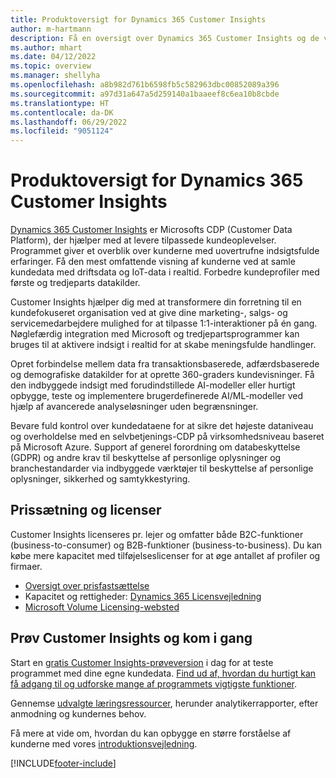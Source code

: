 ```yaml
---
title: Produktoversigt for Dynamics 365 Customer Insights
author: m-hartmann
description: Få en oversigt over Dynamics 365 Customer Insights og de vigtigste funktioner.
ms.author: mhart
ms.date: 04/12/2022
ms.topic: overview
ms.manager: shellyha
ms.openlocfilehash: a8b982d761b6598fb5c582963dbc00852089a396
ms.sourcegitcommit: a97d31a647a5d259140a1baaeef8c6ea10b8cbde
ms.translationtype: HT
ms.contentlocale: da-DK
ms.lasthandoff: 06/29/2022
ms.locfileid: "9051124"
---
```

# <a name="product-overview-for-dynamics-365-customer-insights"></a>Produktoversigt for Dynamics 365 Customer Insights

[Dynamics 365 Customer Insights](https://dynamics.microsoft.com/ai/customer-insights/) er Microsofts CDP (Customer Data Platform), der hjælper med at levere tilpassede kundeoplevelser. Programmet giver et overblik over kunderne med uovertrufne indsigtsfulde erfaringer. Få den mest omfattende visning af kunderne ved at samle kundedata med driftsdata og IoT-data i realtid. Forbedre kundeprofiler med første og tredjeparts datakilder. 

Customer Insights hjælper dig med at transformere din forretning til en kundefokuseret organisation ved at give dine marketing-, salgs- og servicemedarbejdere mulighed for at tilpasse 1:1-interaktioner på én gang. Nøglefærdig integration med Microsoft og tredjepartsprogrammer kan bruges til at aktivere indsigt i realtid for at skabe meningsfulde handlinger.

Opret forbindelse mellem data fra transaktionsbaserede, adfærdsbaserede og demografiske datakilder for at oprette 360-graders kundevisninger. Få den indbyggede indsigt med forudindstillede AI-modeller eller hurtigt opbygge, teste og implementere brugerdefinerede AI/ML-modeller ved hjælp af avancerede analyseløsninger uden begrænsninger.

Bevare fuld kontrol over kundedataene for at sikre det højeste dataniveau og overholdelse med en selvbetjenings-CDP på virksomhedsniveau baseret på Microsoft Azure. Support af generel forordning om databeskyttelse (GDPR) og andre krav til beskyttelse af personlige oplysninger og branchestandarder via indbyggede værktøjer til beskyttelse af personlige oplysninger, sikkerhed og samtykkestyring.

## <a name="pricing-and-licensing"></a>Prissætning og licenser
Customer Insights licenseres pr. lejer og omfatter både B2C-funktioner (business-to-consumer) og B2B-funktioner (business-to-business). Du kan købe mere kapacitet med tilføjelseslicenser for at øge antallet af profiler og firmaer.

- [Oversigt over prisfastsættelse](https://dynamics.microsoft.com/ai/customer-insights/pricing/)
- Kapacitet og rettigheder: [Dynamics 365 Licensvejledning](https://go.microsoft.com/fwlink/?LinkId=866544)
- [Microsoft Volume Licensing-websted](https://www.microsoft.com/licensing/how-to-buy/how-to-buy)

## <a name="try-customer-insights-and-get-started"></a>Prøv Customer Insights og kom i gang

Start en [gratis Customer Insights-prøveversion](https://signup.microsoft.com/create-account/signup?SKU=036c2481-aa8a-47cd-ab43-324f0c157c2d&ali=1&RU=https:%2F%2Fhome.ci.ai.dynamics.com%2Fstart%2Ftrial&products=036c2481-aa8a-47cd-ab43-324f0c157c2d) i dag for at teste programmet med dine egne kundedata. [Find ud af, hvordan du hurtigt kan få adgang til og udforske mange af programmets vigtigste funktioner](trial-signup.md). 

Gennemse [udvalgte læringsressourcer](https://dynamics.microsoft.com/ai/customer-insights/resources/), herunder analytikerrapporter, efter anmodning og kundernes behov.

Få mere at vide om, hvordan du kan opbygge en større forståelse af kunderne med vores [introduktionsvejledning](get-started.md).

[!INCLUDE[footer-include](includes/footer-banner.md)]
